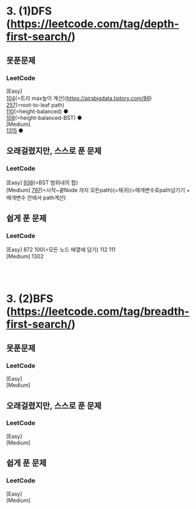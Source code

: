 # 3. (1)DFS (https://leetcode.com/tag/depth-first-search/)

## 못푼문제
### LeetCode <br>
[Easy] <br>
[104](https://leetcode.com/problems/maximum-depth-of-binary-tree/)(=트리 max높이 계산)(https://airsbigdata.tistory.com/86) <br>
[257](https://leetcode.com/problems/binary-tree-paths/)(=root-to-leaf path) <br>
[110](https://leetcode.com/problems/balanced-binary-tree/)(=height-balanced) ● <br>
[108](https://leetcode.com/problems/convert-sorted-array-to-binary-search-tree/)(=height-balanced-BST) ●
<br>
[Medium] <br>
[1315](https://leetcode.com/problems/sum-of-nodes-with-even-valued-grandparent/) ●

## 오래걸렸지만, 스스로 푼 문제
### LeetCode <br>
[Easy] 
[938](https://leetcode.com/problems/range-sum-of-bst/)(=BST 범위내의 합)
<br>
[Medium] 
[797](https://leetcode.com/problems/all-paths-from-source-to-target/)(=시작~끝Node 까지 모든path)(=재귀)(=매개변수로path넘기기 + 매개변수 안에서 path계산)

## 쉽게 푼 문제
### LeetCode <br>
[Easy] 872 100(=모든 노드 배열에 담기) 112 111
<br>
[Medium] 1302

<br><br>
# 3. (2)BFS (https://leetcode.com/tag/breadth-first-search/)

## 못푼문제
### LeetCode <br>
[Easy] 
<br>
[Medium] 

## 오래걸렸지만, 스스로 푼 문제
### LeetCode <br>
[Easy] 
<br>
[Medium] 

## 쉽게 푼 문제
### LeetCode <br>
[Easy] 
<br>
[Medium] 
